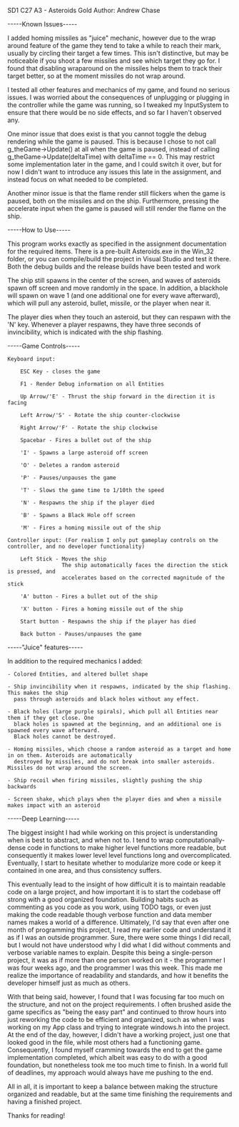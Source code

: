 SD1 C27 A3 - Asteroids Gold
Author: Andrew Chase

-----Known Issues-----

I added homing missiles as "juice" mechanic, however due to the wrap around feature of the
game they tend to take a while to reach their mark, usually by circling their target a few
times. This isn't distinctive, but may be noticeable if you shoot a few missiles and see
which target they go for. I found that disabling wraparound on the missiles helps them
to track their target better, so at the moment missiles do not wrap around.

I tested all other features and mechanics of my game, and found no serious issues. I was
worried about the consequences of unplugging or plugging in the controller while the game was
running, so I tweaked my InputSystem to ensure that there would be no side effects, and so
far I haven't observed any.

One minor issue that does exist is that you cannot toggle the debug rendering while the game is
paused. This is because I chose to not call g_theGame->Update() at all when the game is paused,
instead of calling g_theGame->Update(deltaTime) with deltaTime == 0. This may restrict some
implementation later in the game, and I could switch it over, but for now I didn't want to
introduce any issues this late in the assignment, and instead focus on what needed to be completed.

Another minor issue is that the flame render still flickers when the game is paused, both 
on the missiles and on the ship. Furthermore, pressing the accelerate input when the game is paused
will still render the flame on the ship.


-----How to Use-----

This program works exactly as specified in the assignment documentation for the required items. 
There is a pre-built Asteroids.exe in the Win_32 folder, or you can compile/build the project 
in Visual Studio and test it there. Both the debug builds and the release builds have been tested and work

The ship still spawns in the center of the screen, and waves of asteroids spawn off screen and move
randomly in the space. In addition, a blackhole will spawn on wave 1 (and one additional one for every
wave afterward), which will pull any asteroid, bullet, missile, or the player when near it.

The player dies when they touch an asteroid, but they can respawn with the 'N' key. Whenever a player
respawns, they have three seconds of invincibility, which is indicated with the ship flashing.


-----Game Controls-----

    Keyboard input:

        ESC Key - closes the game

        F1 - Render Debug information on all Entities

        Up Arrow/'E' - Thrust the ship forward in the direction it is facing

        Left Arrow/'S' - Rotate the ship counter-clockwise

        Right Arrow/'F' - Rotate the ship clockwise

        Spacebar - Fires a bullet out of the ship

        'I' - Spawns a large asteroid off screen

        'O' - Deletes a random asteroid

        'P' - Pauses/unpauses the game

        'T' - Slows the game time to 1/10th the speed

        'N' - Respawns the ship if the player died

        'B' - Spawns a Black Hole off screen

        'M' - Fires a homing missile out of the ship

    Controller input: (For realism I only put gameplay controls on the controller, and no developer functionality)

        Left Stick - Moves the ship
                     The ship automatically faces the direction the stick is pressed, and
                     accelerates based on the corrected magnitude of the stick

        'A' button - Fires a bullet out of the ship

        'X' button - Fires a homing missile out of the ship

        Start button - Respawns the ship if the player has died

        Back button - Pauses/unpauses the game

 
-----"Juice" features-----

In addition to the required mechanics I added:

    - Colored Entities, and altered bullet shape

    - Ship invincibility when it respawns, indicated by the ship flashing. This makes the ship
      pass through asteroids and black holes without any effect.

    - Black holes (large purple spirals), which pull all Entities near them if they get close. One
      black holes is spawned at the beginning, and an additional one is spawned every wave afterward.
      Black holes cannot be destroyed.

    - Homing missiles, which choose a random asteroid as a target and home in on them. Asteroids are automatically
      destroyed by missiles, and do not break into smaller asteroids. Missiles do not wrap around the screen.

    - Ship recoil when firing missiles, slightly pushing the ship backwards

    - Screen shake, which plays when the player dies and when a missile makes impact with an asteroid



-----Deep Learning-----

The biggest insight I had while working on this project is understanding when is best to abstract, and when not to.
I tend to wrap computationally-dense code in functions to make higher level functions more readable, but consequently 
it makes lower level level functions long and overcomplicated. Eventually, I start to hesitate whether to modularize
more code or keep it contained in one area, and thus consistency suffers.

This eventually lead to the insight of how difficult it is to maintain readable code on a large project, and 
how important it is to start the codebase off strong with a good organized foundation. Building habits such as 
commenting as you code as you work, using TODO tags, or even just making the code readable though verbose
function and data member names makes a world of a difference. Ultimately, I'd say that even after one month of 
programming this project, I read my earlier code and understand it as if I was an outside programmer. Sure, there were some 
things I did recall, but I would not have understood why I did what I did without comments and verbose 
variable names to explain. Despite this being a single-person project, it was as if more than one person worked
on it - the programmer I was four weeks ago, and the programmer I was this week. This made me realize
the importance of readability and standards, and how it benefits the developer himself just as much as others.

With that being said, however, I found that I was focusing far too much on the structure, and not on the project requirements.
I often brushed aside the game specifics as "being the easy part" and continued to throw hours into just reworking
the code to be efficient and organized, such as when I was working on my App class and trying to integrate windows.h into the project. 
At the end of the day, however, I didn't have a working project, just one that looked good in the file, while most 
others had a functioning game. Consequently, I found myself cramming towards the end to get the game implementation 
completed, which albeit was easy to do with a good foundation, but nonetheless took me too much time to finish. 
In a world full of deadlines, my approach would always have me pushing to the end.

All in all, it is important to keep a balance between making the structure organized and readable, but at the same time
finishing the requirements and having a finished project.

Thanks for reading!
